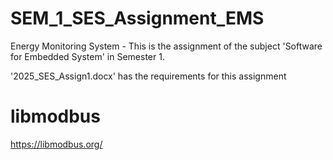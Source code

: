 # SEM_1_SES_Assignment_EMS
Energy Monitoring System - This is the assignment of the subject 'Software for Embedded System' in Semester 1.

'2025_SES_Assign1.docx' has the requirements for this assignment

# libmodbus
https://libmodbus.org/